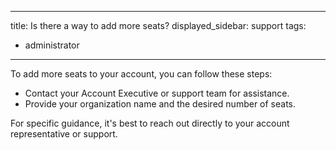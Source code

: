 
---
title: Is there a way to add more seats?
displayed_sidebar: support
tags:
- administrator
---
To add more seats to your account, you can follow these steps:

- Contact your Account Executive or support team for assistance.
- Provide your organization name and the desired number of seats.

For specific guidance, it's best to reach out directly to your account representative or support.
    